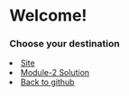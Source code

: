 

<!DOCTYPE html>
<html lang="en">
  <head>
    <meta charset="UTF-8" />
    <meta name="viewport" content="width=device-width, initial-scale=1.0" />
    <title>Document</title>
  </head>
  <body>
  <h1>Welcome!</h1>
  <h3>Choose your destination</h3>
    </div>
      <nav id="navbar">
        <li><a href="/site/index.html">Site</a></li>
        <li><a href="/module2-solution/index.html">Module-2 Solution</a></li>
        <li><a href="https://github.com/bakshishdesigns/coursera-test/tree/gh-pages">Back to github</a></li>
      </nav>
    </div>
  </body>
 </html>
